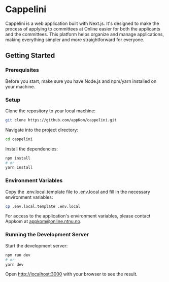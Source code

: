 # Cappelini

Cappelini is a web application built with Next.js. It's designed to make the process of applying to committees at Online easier for both the applicants and the committees. This platform helps organize and manage applications, making everything simpler and more straightforward for everyone.

## Getting Started

### Prerequisites

Before you start, make sure you have Node.js and npm/yarn installed on your machine.

### Setup

Clone the repository to your local machine:

```bash
git clone https://github.com/appKom/cappelini.git
```

Navigate into the project directory:

```bash
cd cappelini
```

Install the dependencies:

```bash
npm install
# or
yarn install
```

### Environment Variables

Copy the .env.local.template file to .env.local and fill in the necessary environment variables:

```bash
cp .env.local.template .env.local
```

For access to the application's environment variables, please contact Appkom at <appkom@online.ntnu.no>.

### Running the Development Server

Start the development server:

```bash
npm run dev
# or
yarn dev
```

Open <http://localhost:3000> with your browser to see the result.

